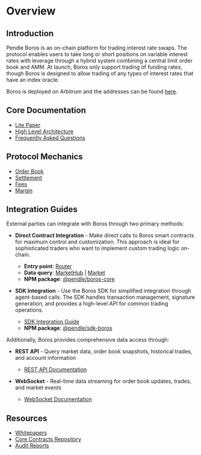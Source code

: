 # Overview

## Introduction

Pendle Boros is an on-chain platform for trading interest rate swaps. The protocol enables users to take long or short positions on variable interest rates with leverage through a hybrid system combining a central limit order book and AMM. At launch, Boros only support trading of funding rates, though Boros is designed to allow trading of any types of interest rates that have an index oracle.

Boros is deployed on Arbitrum and the addresses can be found [here](https://github.com/pendle-finance/boros-core-public/tree/main/deployments).

## Core Documentation

- [Lite Paper](./LitePaper.md)
- [High Level Architecture](./HighLevelArchitecture.md)
- [Frequently Asked Questions](./FAQ.md)

## Protocol Mechanics

- [Order Book](./Mechanics/OrderBook.md)
- [Settlement](./Mechanics/Settlement.md)
- [Fees](./Mechanics/Fees.md)
- [Margin](./Mechanics/Margin.md)

## Integration Guides

External parties can integrate with Boros through two primary methods:

- **Direct Contract Integration** - Make direct calls to Boros smart contracts for maximum control and customization. This approach is ideal for sophisticated traders who want to implement custom trading logic on-chain.

  - **Entry point**: [Router](./Contracts/Router.md)
  - **Data query**: [MarketHub](./Contracts/MarketHub.md) | [Market](./Contracts/Market.md)
  - **NPM package**: [@pendle/boros-core](https://www.npmjs.com/package/@pendle/boros-core)

- **SDK Integration** - Use the Boros SDK for simplified integration through agent-based calls. The SDK handles transaction management, signature generation, and provides a high-level API for common trading operations.
  - [SDK Integration Guide](./Backend/SDK.md)
  - **NPM package**: [@pendle/sdk-boros](https://www.npmjs.com/package/@pendle/sdk-boros)

Additionally, Boros provides comprehensive data access through:

- **REST API** - Query market data, order book snapshots, historical trades, and account information

  - [REST API Documentation](./Backend/REST%20API.md)

- **WebSocket** - Real-time data streaming for order book updates, trades, and market events
  - [WebSocket Documentation](./Backend/WebSocket.md)

## Resources

- [Whitepapers](https://github.com/pendle-finance/boros-core-public/tree/main/whitepapers)
- [Core Contracts Repository](https://github.com/pendle-finance/boros-core-public)
- [Audit Reports](https://github.com/pendle-finance/boros-core-public/tree/main/audits/)

